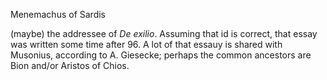Menemachus of Sardis

(maybe) the addressee of _De exilio_.  Assuming that id is correct, that essay was written some time after 96. A lot of that essauy is shared with Musonius, according to A. Giesecke; perhaps the common ancestors are Bion and/or Aristos of Chios.
